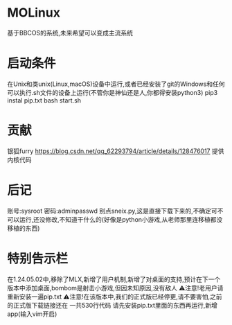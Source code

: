 # MOLinux
基于BBCOS的系统,未来希望可以变成主流系统

# 启动条件
在Unix和类unix(Linux,macOS)设备中运行,或者已经安装了git的Windows和任何可以执行.sh文件的设备上运行(不管你是神仙还是人,你都得安装python3)
                                    pip3 instal pip.txt
                                     bash start.sh

# 贡献
银狐furry
https://blog.csdn.net/qq_62293794/article/details/128476017
提供内核代码
# 后记
账号:sysroot
密码:adminpasswd
别点sneix.py,这是直接下载下来的,不确定可不可以运行,还没修改,不知道干什么的(好像是python小游戏,从老师那里连移植都没移植的东西)
# 特别告示栏
在1.24.05.02中,移除了MLX,新增了用户机制,新增了对桌面的支持,预计在下一个版本中添加桌面,bombom是射击小游戏,但因未知原因,没有敌人
⚠️注意!老用户请重新安装一遍pip.txt
⚠️注意!在该版本中,我们的正式版已经停更,请不要害怕,之前的正式版下载链接还在
一共530行代码
请先安装pip.txt里面的东西再运行,新增app(输入vim开启)

